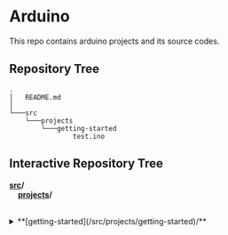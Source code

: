# Arduino
This repo contains arduino projects and its source codes.
## Repository Tree
    .
    │   README.md
    │
    └───src
        └───projects
            └───getting-started
                    test.ino
## Interactive Repository Tree
**[src](/src)/**  
&nbsp;&nbsp;&nbsp;&nbsp;**[projects](/src/projects)/**    
&nbsp;&nbsp;&nbsp;&nbsp;&nbsp;&nbsp;&nbsp;&nbsp;&nbsp;&nbsp;&nbsp;&nbsp;
<details>
    <summary>**[getting-started](/src/projects/getting-started)/** </summary>
    **[test.ino](/src/projects/getting-started/test.ino)**
</details>


